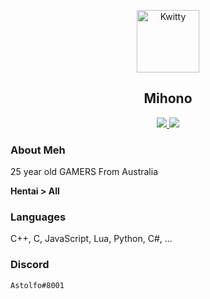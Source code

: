 <p align="center">
 <img width="100px" src="https://media.discordapp.net/attachments/754562222251835423/918825917118287912/Y0tpIhum_400x400.png" align="center" alt="Kwitty" />
 <h2 align="center">Mihono</h2>
 <p align="center"></p>
</p>
  <p align="center">
<a href="">
      <img src="https://img.shields.io/badge/Pro-Coder-857aff"/>
    </a>
    <a href="https://en.wikipedia.org/wiki/Leet">
      <img src="https://img.shields.io/badge/C%2B%2B-God-ff4545"/>
    </a>
    <br />
 




### About Meh

25 year old GAMERS From Australia

**Hentai > All**


### Languages

C++, C, JavaScript, Lua, Python, C#, ...

### Discord

`Astolfo#8001`
